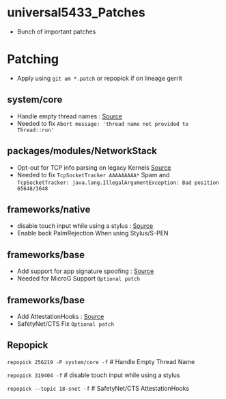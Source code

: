 #  universal5433_Patches
 * Bunch of important patches
 
# Patching
- Apply using `git am *.patch` or repopick if on lineage gerrit

## system/core
* Handle empty thread names : [Source](https://review.lineageos.org/c/LineageOS/android_system_core/+/256219)
* Needed to fix `Abort message: 'thread name not provided to Thread::run'`

## packages/modules/NetworkStack
* Opt-out for TCP info parsing on legacy Kernels [Source](https://github.com/ArrowOS/android_packages_modules_NetworkStack/commit/19bbd6fb49222c3849e8f9f8f5f2c56c61bdfc81)
* Needed to fix `TcpSocketTracker AAAAAAAAA*` Spam and `TcpSocketTracker: java.lang.IllegalArgumentException: Bad position 65648/3648`

## frameworks/native
* disable touch input while using a stylus : [Source](https://review.lineageos.org/c/LineageOS/android_frameworks_native/+/319404)
* Enable back PalmRejection When using Stylus/S-PEN

## frameworks/base
* Add support for app signature spoofing : [Source](https://github.com/ProtonAOSP/android_frameworks_base)
* Needed for MicroG Support `Optional patch`

## frameworks/base
* Add AttestationHooks : [Source](https://github.com/hentaiOS/platform_frameworks_base)
* SafetyNet/CTS Fix `Optional patch`

## Repopick
`repopick 256219 -P system/core -f` # Handle Empty Thread Name

`repopick 319404 -f` # disable touch input while using a stylus

`repopick --topic 18-snet -f` # SafetyNet/CTS AttestationHooks
